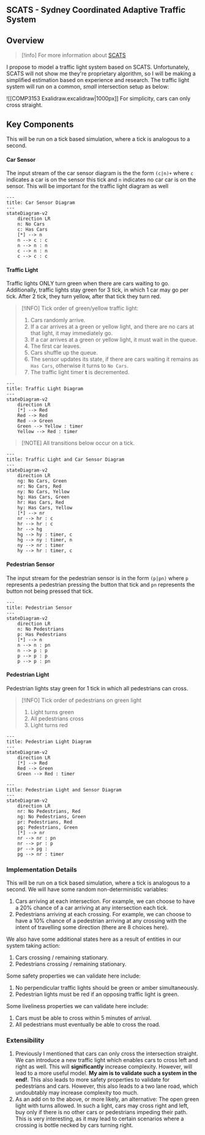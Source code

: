 ## SCATS - Sydney Coordinated Adaptive Traffic System

## Overview

> [!info] For more information about [SCATS](https://en.wikipedia.org/wiki/Sydney_Coordinated_Adaptive_Traffic_System)

I propose to model a traffic light system based on SCATS. Unfortunately, SCATS will not show me they're proprietary algorithm, so I will be making a simplified estimation based on experience and research. The traffic light system will run on a common, *small* intersection setup as below:

![[COMP3153 Exalidraw.excalidraw|1000px]]
For simplicity, cars can only cross straight.

## Key Components

This will be run on a tick based simulation, where a tick is analogous to a second.

#### Car Sensor
The input stream of the car sensor diagram is the the form `(c|n)+` where `c` indicates a car is on the sensor this tick and `n` indicates no car car is on the sensor. This will be important for the traffic light diagram as well

```mermaid
---
title: Car Sensor Diagram
---
stateDiagram-v2
	direction LR
	n: No Cars
	c: Has Cars
	[*] --> n
	n --> c : c
	n --> n : n
	c --> n : n
	c --> c : c
```

#### Traffic Light
Traffic lights ONLY turn green when there are cars waiting to go. Additionally, traffic lights stay green for 3 tick, in which 1 car may go per tick. After 2 tick, they turn yellow, after that tick they turn red.

> [!INFO] Tick order of green/yellow traffic light:
> 1. Cars randomly arrive.
> 	1. If a car arrives at a green or yellow light, and there are no cars at that light, it may immediately go.
> 	2. If a car arrives at a green or yellow light, it must wait in the queue.
> 2. The first car leaves.
> 3. Cars shuffle up the queue.
> 4. The sensor updates its state, if there are cars waiting it remains as `Has Cars`, otherwise it turns to `No Cars`.
> 5. The traffic light timer **t** is decremented.

```mermaid
---
title: Traffic Light Diagram
---
stateDiagram-v2
	direction LR
	[*] --> Red
	Red --> Red
	Red --> Green
	Green --> Yellow : timer
	Yellow --> Red : timer
```

> [!NOTE] All transitions below occur on a tick.

```mermaid
---
title: Traffic Light and Car Sensor Diagram
---
stateDiagram-v2
	direction LR
	ng: No Cars, Green
	nr: No Cars, Red
	ny: No Cars, Yellow
	hg: Has Cars, Green
	hr: Has Cars, Red
	hy: Has Cars, Yellow
	[*] --> nr
	nr --> hr : c
	hr --> hr : c
	hr --> hg
	hg --> hy : timer, c
	hg --> ny : timer, n
	ny --> nr : timer
	hy --> hr : timer, c
```

#### Pedestrian Sensor
The input stream for the pedestrian sensor is in the form `(p|pn)` where `p` represents a pedestrian pressing the button that tick and `pn` represents the button not being pressed that tick.
```mermaid
---
title: Pedestrian Sensor
---
stateDiagram-v2
	direction LR
	n: No Pedestrians
	p: Has Pedestrians
	[*] --> n
	n --> n : pn
	n --> p : p
	p --> p : p
	p --> p : pn
```

#### Pedestrian Light
Pedestrian lights stay green for 1 tick in which all pedestrians can cross.

> [!INFO] Tick order of pedestrians on green light
> 1. Light turns green
> 2. All pedestrians cross
> 3. Light turns red

```mermaid
---
title: Pedestrian Light Diagram
---
stateDiagram-v2
	direction LR
	[*] --> Red
	Red --> Green
	Green --> Red : timer
```

```mermaid
---
title: Pedestrian Light and Sensor Diagram
---
stateDiagram-v2
	direction LR
	nr: No Pedestrians, Red
	ng: No Pedestrians, Green
	pr: Pedestrians, Red
	pg: Pedestrians, Green
	[*] --> nr
	nr --> nr : pn
	nr --> pr : p
	pr --> pg : 
	pg --> nr : timer
```

### Implementation Details
This will be run on a tick based simulation, where a tick is analogous to a second. We will have some random non-deterministic variables:
1. Cars arriving at each intersection. For example, we can choose to have a 20% chance of a car arriving at any intersection each tick.
2. Pedestrians arriving at each crossing. For example, we can choose to have a 10% chance of a pedestrian arriving at any crossing with the intent of travelling some direction (there are 8 choices here).

We also have some additional states here as a result of entities in our system taking action:
1. Cars crossing / remaining stationary.
2. Pedestrians crossing / remaining stationary.

Some safety properties we can validate here include:
1. No perpendicular traffic lights should be green or amber simultaneously.
2. Pedestrian lights must be red if an opposing traffic light is green.

Some liveliness properties we can validate here include:
1. Cars must be able to cross within 5 minutes of arrival.
2. All pedestrians must eventually be able to cross the road.

### Extensibility
1. Previously I mentioned that cars can only cross the intersection straight. We can introduce a new traffic light which enables cars to cross left and right as well. This will **significantly** increase complexity. However, will lead to a more useful model. **My aim is to validate such a system in the end!**. This also leads to more safety properties to validate for pedestrians and cars. However, this also leads to a two lane road, which undoubtably may increase complexity too much.
2. As an add on to the above, or more likely, an alternative: The open green light with turns allowed. In such a light, cars may cross right and left, buy only if there is no other cars or pedestrians impeding their path. This is very interesting, as it may lead to certain scenarios where a crossing is bottle necked by cars turning right.